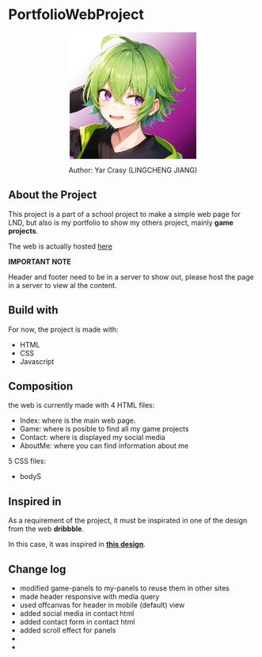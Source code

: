 # PortfolioWebProject

 <div align="center">
  <img align="center" class="header-icon" src="imgs/icon-imgs/lcj-icon.jpg" alt="icon" />
  <p>Author: Yar Crasy (LINGCHENG JIANG)</p>
 </div>
 
 ## About the Project
<p>
 This project is a part of a school project to make a simple web page for LND, but also is my portfolio to show my others project, mainly <b>game projects</b>.
</p>
<p>The web is actually hosted <a href="https://yarcrasy.github.io/PortfolioWebProject/html/games.html">here</a></p>

<b>IMPORTANT NOTE</b>
<p>
Header and footer need to be in a server to show out, please host the page in a server to view al the content.
</p>

 ## Build with
 For now, the project is made with: 
 * HTML
 * CSS
 * Javascript

## Composition
the web is currently made with 4 HTML files:
  * Index: where is the main web page.
  * Game: where is posible to find all my game projects
  * Contact: where is displayed my social media
  * AboutMe: where you can find information about me

  5 CSS files:
  * bodyS

## Inspired in
<p>As a requirement of the project, it must be inspirated in one of the design from the web <b>dribbble</b>.</p> 
In this case, it was inspired in <a href="https://dribbble.com/shots/23895796-Wegrow-design"><b>this design</b></a>.


 ## Change log
  * modified game-panels to my-panels to reuse them in other sites
  * made header responsive with media query
  * used offcanvas for header in mobile (default) view
  * added social media in contact html
  * added contact form in contact html
  * added scroll effect for panels
  * 
  * 
